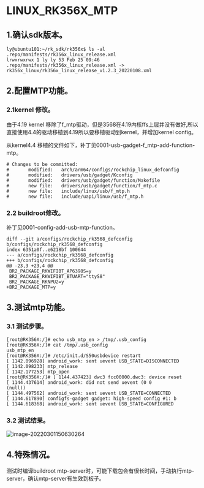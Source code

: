 # LINUX_RK356X_MTP

## 1.确认sdk版本。

```
ly@ubuntu101:~/rk_sdk/rk356x$ ls -al  .repo/manifests/rk356x_linux_release.xml
lrwxrwxrwx 1 ly ly 53 Feb 25 09:46 .repo/manifests/rk356x_linux_release.xml -> rk356x_linux/rk356x_linux_release_v1.2.3_20220108.xml
```



## 2.配置MTP功能。

### 2.1kernel 修改。

由于4.19 kernel 移除了f_mtp驱动，但是3568在4.19内核ffs上层并没有做好,所以直接使用4.4的驱动移植到4.19所以要移植驱动到kernel，并增加kernel config。

从kernel4.4 移植的文件如下，补丁见0001-usb-gadget-f_mtp-add-function-mtp。

```
# Changes to be committed:
#       modified:   arch/arm64/configs/rockchip_linux_defconfig
#       modified:   drivers/usb/gadget/Kconfig
#       modified:   drivers/usb/gadget/function/Makefile
#       new file:   drivers/usb/gadget/function/f_mtp.c
#       new file:   include/linux/usb/f_mtp.h
#       new file:   include/uapi/linux/usb/f_mtp.h
```

### 2.2 buildroot修改。

补丁见0001-config-add-usb-mtp-function。

```
diff --git a/configs/rockchip_rk3568_defconfig b/configs/rockchip_rk3568_defconfig
index 6351a0f..e6218bf 100644
--- a/configs/rockchip_rk3568_defconfig
+++ b/configs/rockchip_rk3568_defconfig
@@ -23,3 +23,4 @@
 BR2_PACKAGE_RKWIFIBT_AP6398S=y
 BR2_PACKAGE_RKWIFIBT_BTUART="ttyS8"
 BR2_PACKAGE_RKNPU2=y
+BR2_PACKAGE_MTP=y
```



## 3.测试mtp功能。

### 3.1 测试步骤。

```
[root@RK356X:/]# echo usb_mtp_en > /tmp/.usb_config
[root@RK356X:/]# cat /tmp/.usb_config
usb_mtp_en
[root@RK356X:/]# /etc/init.d/S50usbdevice restart
[ 1142.096928] android_work: sent uevent USB_STATE=DISCONNECTED
[ 1142.098233] mtp_release
[ 1142.177253] mtp_open
[root@RK356X:/]# [ 1144.437423] dwc3 fcc00000.dwc3: device reset
[ 1144.437614] android_work: did not send uevent (0 0           (null))
[ 1144.497562] android_work: sent uevent USB_STATE=CONNECTED
[ 1144.617890] configfs-gadget gadget: high-speed config #1: b
[ 1144.618368] android_work: sent uevent USB_STATE=CONFIGURED
```



### 3.2 测试结果。

![image-20220301150630264](C:\Users\Administrator\AppData\Roaming\Typora\typora-user-images\image-20220301150630264.png)





## 4.特殊情况。

测试时编译buildroot mtp-server时，可能下载包会有很长时间，手动执行mtp-server，确认mtp-server有生效到板子。
